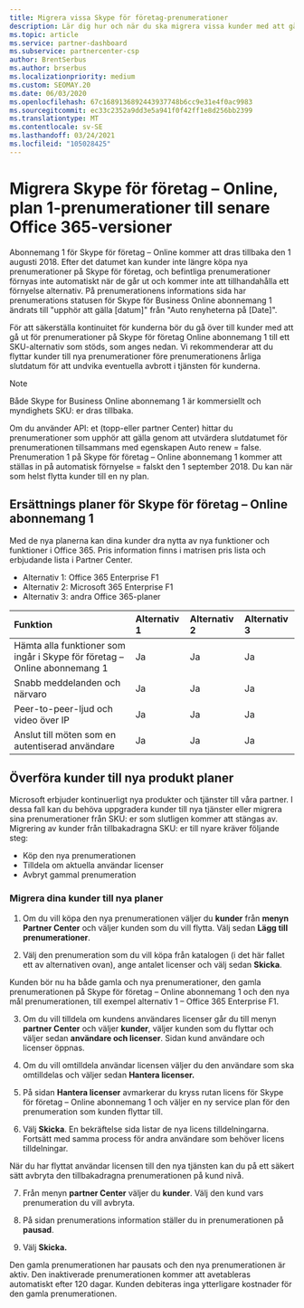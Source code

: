 ```yaml
---
title: Migrera vissa Skype för företag-prenumerationer
description: Lär dig hur och när du ska migrera vissa kunder med att gå ut prenumerationer på Skype för företag Online abonnemang 1 till nya Office 365-versioner.
ms.topic: article
ms.service: partner-dashboard
ms.subservice: partnercenter-csp
author: BrentSerbus
ms.author: brserbus
ms.localizationpriority: medium
ms.custom: SEOMAY.20
ms.date: 06/03/2020
ms.openlocfilehash: 67c1689136892443937748b6cc9e31e4f0ac9983
ms.sourcegitcommit: ec33c2352a9dd3e5a941f0f42ff1e8d256bb2399
ms.translationtype: MT
ms.contentlocale: sv-SE
ms.lasthandoff: 03/24/2021
ms.locfileid: "105028425"
---
```

# <a name="migrate-skype-for-business-online-plan-1-subscriptions-to-newer-office-365-versions"></a>Migrera Skype för företag – Online, plan 1-prenumerationer till senare Office 365-versioner

Abonnemang 1 för Skype för företag – Online kommer att dras tillbaka den 1 augusti 2018. Efter det datumet kan kunder inte längre köpa nya prenumerationer på Skype för företag, och befintliga prenumerationer förnyas inte automatiskt när de går ut och kommer inte att tillhandahålla ett förnyelse alternativ. På prenumerationens informations sida har prenumerations statusen för Skype för Business Online abonnemang 1 ändrats till "upphör att gälla [datum]" från "Auto renyheterna på [Date]".  

För att säkerställa kontinuitet för kunderna bör du gå över till kunder med att gå ut för prenumerationer på Skype för företag Online abonnemang 1 till ett SKU-alternativ som stöds, som anges nedan. Vi rekommenderar att du flyttar kunder till nya prenumerationer före prenumerationens årliga slutdatum för att undvika eventuella avbrott i tjänsten för kunderna. 

>[!NOTE]
>Både Skype for Business Online abonnemang 1 är kommersiellt och myndighets SKU: er dras tillbaka.

Om du använder API: et (topp-eller partner Center) hittar du prenumerationer som upphör att gälla genom att utvärdera slutdatumet för prenumerationen tillsammans med egenskapen Auto renew = false. Prenumeration 1 på Skype för företag – Online abonnemang 1 kommer att ställas in på automatisk förnyelse = falskt den 1 september 2018. Du kan när som helst flytta kunder till en ny plan. 

## <a name="skype-for-business-online-plan-1-replacement-plans"></a>Ersättnings planer för Skype för företag – Online abonnemang 1

Med de nya planerna kan dina kunder dra nytta av nya funktioner och funktioner i Office 365. Pris information finns i matrisen pris lista och erbjudande lista i Partner Center. 

- Alternativ 1: Office 365 Enterprise F1
- Alternativ 2: Microsoft 365 Enterprise F1
- Alternativ 3: andra Office 365-planer

|**Funktion**    |**Alternativ 1**   |**Alternativ 2**   |**Alternativ 3**   |
|:-----------------|:-----------------|:-------------|:------------|
|Hämta alla funktioner som ingår i Skype för företag – Online abonnemang 1|Ja   |Ja   |Ja   |
|Snabb meddelanden och närvaro |Ja   |Ja   |Ja   |
|Peer-to-peer-ljud och video över IP|Ja   |Ja   |Ja   
|Anslut till möten som en autentiserad användare| Ja   |Ja   |Ja   |

## <a name="transition-customers-to-new-product-plans"></a>Överföra kunder till nya produkt planer

Microsoft erbjuder kontinuerligt nya produkter och tjänster till våra partner. I dessa fall kan du behöva uppgradera kunder till nya tjänster eller migrera sina prenumerationer från SKU: er som slutligen kommer att stängas av. Migrering av kunder från tillbakadragna SKU: er till nyare kräver följande steg:

- Köp den nya prenumerationen
- Tilldela om aktuella användar licenser
- Avbryt gammal prenumeration

### <a name="migrate-your-customers-to-new-plans"></a>Migrera dina kunder till nya planer

1. Om du vill köpa den nya prenumerationen väljer du **kunder** från **menyn Partner Center** och väljer kunden som du vill flytta. Välj sedan **Lägg till prenumerationer**.

2. Välj den prenumeration som du vill köpa från katalogen (i det här fallet ett av alternativen ovan), ange antalet licenser och välj sedan **Skicka**. 

Kunden bör nu ha både gamla och nya prenumerationer, den gamla prenumerationen på Skype för företag – Online abonnemang 1 och den nya mål prenumerationen, till exempel alternativ 1 – Office 365 Enterprise F1.

3. Om du vill tilldela om kundens användares licenser går du till menyn **partner Center** och väljer **kunder**, väljer kunden som du flyttar och väljer sedan **användare och licenser**. Sidan kund användare och licenser öppnas.

4. Om du vill omtilldela användar licensen väljer du den användare som ska omtilldelas och väljer sedan **Hantera licenser.**

5. På sidan **Hantera licenser** avmarkerar du kryss rutan licens för Skype för företag – Online abonnemang 1 och väljer en ny service plan för den prenumeration som kunden flyttar till.

6. Välj **Skicka**. En bekräftelse sida listar de nya licens tilldelningarna. Fortsätt med samma process för andra användare som behöver licens tilldelningar.

När du har flyttat användar licensen till den nya tjänsten kan du på ett säkert sätt avbryta den tillbakadragna prenumerationen på kund nivå.

7. Från menyn **partner Center** väljer du **kunder**. Välj den kund vars prenumeration du vill avbryta.

8. På sidan prenumerations information ställer du in prenumerationen på **pausad**.

9. Välj **Skicka.**

Den gamla prenumerationen har pausats och den nya prenumerationen är aktiv. Den inaktiverade prenumerationen kommer att avetableras automatiskt efter 120 dagar. Kunden debiteras inga ytterligare kostnader för den gamla prenumerationen.

